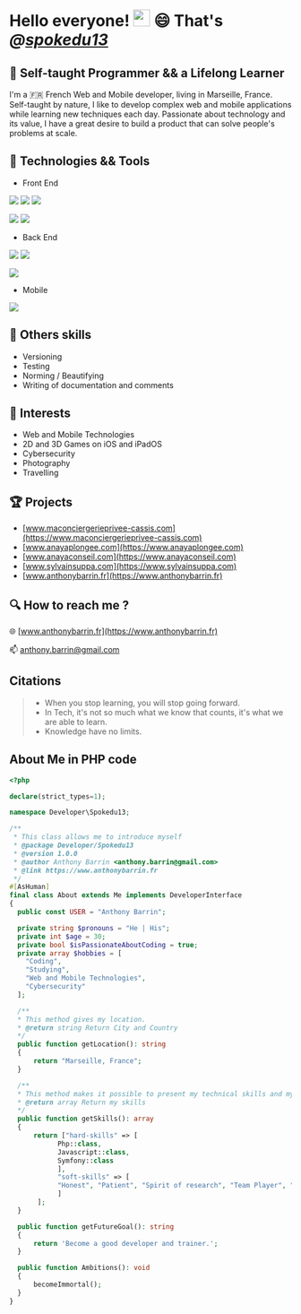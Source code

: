 # Hello everyone! <img src="https://raw.githubusercontent.com/MartinHeinz/MartinHeinz/master/wave.gif" width="30px" height="30px"> 😄 That's ***@[spokedu13](https://spokedu13.github.io/)***

## :seedling: Self-taught Programmer && a Lifelong Learner

I'm a :fr: French Web and Mobile developer, living in Marseille, France. Self-taught by nature, I like to develop complex web and mobile applications while learning new techniques each day. Passionate about technology and its value, I have a great desire to build a product that can solve people's problems at scale.

## :wrench: Technologies && Tools

- Front End

![](https://img.shields.io/badge/.-html-%23E34F26?style=for-the-badge&logo=html5) ![](https://img.shields.io/badge/.-css3-%231572B6?style=for-the-badge&logo=css3) ![](https://img.shields.io/badge/.-javascript-%23F7DF1E?style=for-the-badge&logo=javascript)

![](https://img.shields.io/badge/.-jQuery-%230769AD?style=for-the-badge&logo=jquery) ![](https://img.shields.io/badge/.-bootstrap-%237952B3?style=for-the-badge&logo=bootstrap) 

- Back End

![](https://img.shields.io/badge/.-Php-%23777BB4?style=for-the-badge&logo=php) ![](https://img.shields.io/badge/.-MySQL-%234479A1?style=for-the-badge&logo=mysql)

![](https://img.shields.io/badge/.-symfony-%23000000?style=for-the-badge&logo=symfony) 

- Mobile

![](https://img.shields.io/badge/.-swift-%23FA7343?style=for-the-badge&logo=swift)

## :nut_and_bolt: Others skills

- Versioning
- Testing
- Norming / Beautifying
- Writing of documentation and comments

## :eyes: Interests

- Web and Mobile Technologies 
- 2D and 3D Games on iOS and iPadOS
- Cybersecurity
- Photography
- Travelling

## :trophy: Projects

- [www.maconciergerieprivee-cassis.com](https://www.maconciergerieprivee-cassis.com)
- [www.anayaplongee.com](https://www.anayaplongee.com)
- [www.anayaconseil.com](https://www.anayaconseil.com)
- [www.sylvainsuppa.com](https://www.sylvainsuppa.com)
- [www.anthonybarrin.fr](https://www.anthonybarrin.fr)

## :mag: How to reach me ?

:globe_with_meridians: [www.anthonybarrin.fr](https://www.anthonybarrin.fr)

:mailbox: anthony.barrin@gmail.com

## Citations 

> - When you stop learning, you will stop going forward.
> - In Tech, it's not so much what we know that counts, it's what we are able to learn.
> - Knowledge have no limits.

## About Me in PHP code

```php
<?php

declare(strict_types=1);

namespace Developer\Spokedu13;

/**
 * This class allows me to introduce myself
 * @package Developer/Spokedu13
 * @version 1.0.0
 * @author Anthony Barrin <anthony.barrin@gmail.com>
 * @link https://www.anthonybarrin.fr
 */
#[AsHuman]
final class About extends Me implements DeveloperInterface
{
  public const USER = "Anthony Barrin";

  private string $pronouns = "He | His";
  private int $age = 30;
  private bool $isPassionateAboutCoding = true;
  private array $hobbies = [
    "Coding",
    "Studying",
    "Web and Mobile Technologies",
    "Cybersecurity"
  ];

  /**
  * This method gives my location.
  * @return string Return City and Country
  */
  public function getLocation(): string
  {
      return "Marseille, France";
  }

  /**
  * This method makes it possible to present my technical skills and my qualities.
  * @return array Return my skills
  */
  public function getSkills(): array
  {
      return ["hard-skills" => [
            Php::class,
            Javascript::class,
            Symfony::class
            ],
            "soft-skills" => [
            "Honest", "Patient", "Spirit of research", "Team Player", "Punctual"
            ]
       ];
  }

  public function getFutureGoal(): string
  {
      return 'Become a good developer and trainer.';
  }

  public function Ambitions(): void
  {
      becomeImmortal();
  }
}
```
